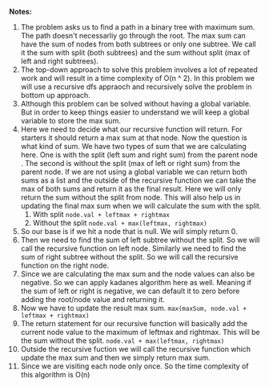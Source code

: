 **Notes:**

1. The problem asks us to find a path in a binary tree with maximum sum. The path doesn't necessarliy go through the root. The max sum can have the sum of nodes from both subtrees or only one subtree. We call it the sum with split (both subtrees)  and the sum without split (max of left and right subtrees).
2. The top-down approach to solve this problem involves a lot of repeated work and will result in a time complexity of O(n ^ 2). In this problem we will use a recursive dfs appraoch and recursively solve the problem in bottom up approach.
3. Although this problem can be solved without having a global variable. But in order to keep things easier to understand we will keep a global variable to store the max sum.
4. Here we need to decide what our recursive function will return. For starters it should return a max sum at that node. Now the question is what kind of sum. We have two types of sum that we are calculating here. One is with the split (left sum and right sum) from the parent node . The second is without the split (max of left or right sum) from the parent node. If we are not using a global variable we can return both sums as a list and the outside of the recursive function we can take the max of both sums and return it as the final result. Here we will only return the sum without the split from node. This will also help us in updating the final max sum when we will calculate the sum with the split.
   1. With split `node.val + leftmax + rightmax`
   2. Without the split `node.val + max(leftmax, rightmax)`
5. So our base is if we hit a node that is null. We will simply return 0.
6. Then we need to find the sum of left subtree without the split. So we will call the recursive function on left node. Similarly we need to find the sum of right subtree without the split. So we will call the recursive function on the right node.
7. Since we are calculating the max sum and the node values can also be negative. So we can apply kadanes algorithm here as well. Meaning if the sum of left or right is negative, we can default it to zero before adding the root/node value and returning it.
8. Now we have to update the result max sum. `max(maxSum, node.val + leftmax + rightmax)`
9. The return statement for our recursive function will basically add the current node value to the maximum of leftmax and rightmax. This will be the sum without the split. `node.val + max(leftmax, rightmax)`
10. Outside the recursive fuction we will call the recursive function which update the max sum and then we simply return max sum.
11. Since we are visiting each node only once. So the time complexity of this algorithm is O(n)
